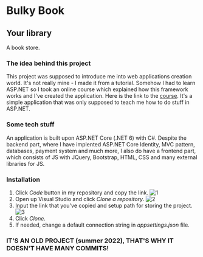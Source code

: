 # Bulky Book
## Your library

A book store.

### The idea behind this project
This project was supposed to introduce me into web applications creation world. It's not really mine - I made it from a tutorial. Somehow I had to learn ASP.NET so I took an online course which explained how this framework works and I've created the application. Here is the link to the [course](https://www.udemy.com/course/complete-aspnet-core-21-course/). It's a simple application that was only supposed to teach me how to do stuff in ASP.NET.

### Some tech stuff
An application is built upon ASP.NET Core (.NET 6) with C#. Despite the backend part, where I have implented ASP.NET Core Identity, MVC pattern, databases, payment system and much more, I also do have a frontend part, which consists of JS with JQuery, Bootstrap, HTML, CSS and many external libraries for JS.

### Installation

1. Click _Code_ button in my repository and copy the link.
![1](https://imgur.com/Nn4ilIP.png)
2. Open up Visual Studio and click _Clone a repository_.
![2](https://i.imgur.com/wqE8lfT.png)
3. Input the link that you've copied and setup path for storing the project.
![3](https://i.imgur.com/vKBpksT.png)
4. Click _Clone_.
5. If needed, change a default connection string in _appsettings.json_ file.

### IT'S AN OLD PROJECT (summer 2022), THAT'S WHY IT DOESN'T HAVE MANY COMMITS!
